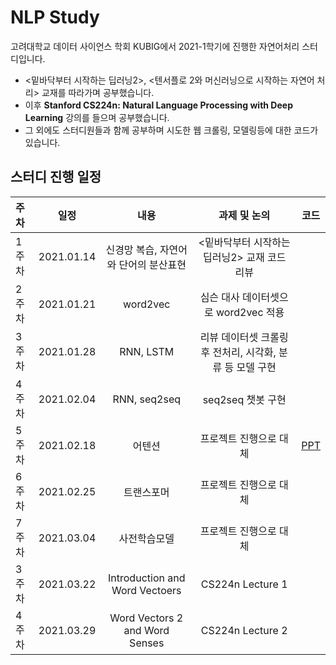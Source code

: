 # NLP Study
고려대학교 데이터 사이언스 학회 KUBIG에서 2021-1학기에 진행한 자연어처리 스터디입니다.  
* <밑바닥부터 시작하는 딥러닝2>, <텐서플로 2와 머신러닝으로 시작하는 자연어 처리> 교재를 따라가며 공부했습니다.  
* 이후 **Stanford CS224n: Natural Language Processing with Deep Learning** 강의를 들으며 공부했습니다.
* 그 외에도 스터디원들과 함께 공부하며 시도한 웹 크롤링, 모델링등에 대한 코드가 있습니다.

## 스터디 진행 일정

|   주차   |   일정   |   내용   |   과제 및 논의   |   코드   |
|:----------------------------|:----------------------------:|:--------------------:|:-------------------:|:-----------------:|
|  1주차  | 2021.01.14 | 신경망 복습, 자연어와 단어의 분산표현 | <밑바닥부터 시작하는 딥러닝2> 교재 코드 리뷰 | |
|  2주차  | 2021.01.21 | word2vec | 심슨 대사 데이터셋으로 word2vec 적용 | |
|  3주차  | 2021.01.28 | RNN, LSTM | 리뷰 데이터셋 크롤링 후 전처리, 시각화, 분류 등 모델 구현 | | 
|  4주차  | 2021.02.04 | RNN, seq2seq | seq2seq 챗봇 구현 | |
|  5주차  | 2021.02.18 | 어텐션 | 프로젝트 진행으로 대체 | [PPT](d) | 
|  6주차  | 2021.02.25 | 트랜스포머 | 프로젝트 진행으로 대체 | | 
|  7주차  | 2021.03.04 | 사전학습모델 | 프로젝트 진행으로 대체 | |
|  3주차  | 2021.03.22 | Introduction and Word Vectoers | CS224n Lecture 1 | | 
|  4주차  | 2021.03.29 | Word Vectors 2 and Word Senses | CS224n Lecture 2 | |
